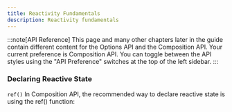 ```yaml
---
title: Reactivity Fundamentals
description: Reactivity fundamentals
---
```


:::note[API Reference]
This page and many other chapters later in the guide contain different content for the Options API and the Composition API. Your current preference is Composition API. You can toggle between the API styles using the "API Preference" switches at the top of the left sidebar.
:::

### Declaring Reactive State​
`ref()`​
In Composition API, the recommended way to declare reactive state is using the ref() function:
